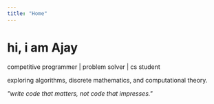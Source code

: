 ```yaml
---
title: "Home"
---
```


# hi, i am Ajay

competitive programmer | problem solver | cs student

exploring algorithms, discrete mathematics, and computational theory.

_"write code that matters, not code that impresses."_
